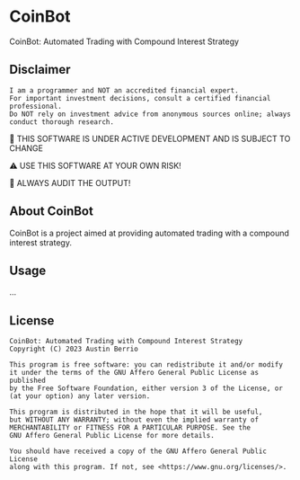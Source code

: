 # CoinBot

CoinBot: Automated Trading with Compound Interest Strategy

## Disclaimer

    I am a programmer and NOT an accredited financial expert.
    For important investment decisions, consult a certified financial professional.
    Do NOT rely on investment advice from anonymous sources online; always conduct thorough research.

📝 THIS SOFTWARE IS UNDER ACTIVE DEVELOPMENT AND IS SUBJECT TO CHANGE

⚠️ USE THIS SOFTWARE AT YOUR OWN RISK!

🚨 ALWAYS AUDIT THE OUTPUT!

## About CoinBot

CoinBot is a project aimed at providing automated trading with a compound
interest strategy.

## Usage

...

## License

    CoinBot: Automated Trading with Compound Interest Strategy
    Copyright (C) 2023 Austin Berrio

    This program is free software: you can redistribute it and/or modify
    it under the terms of the GNU Affero General Public License as published
    by the Free Software Foundation, either version 3 of the License, or
    (at your option) any later version.

    This program is distributed in the hope that it will be useful,
    but WITHOUT ANY WARRANTY; without even the implied warranty of
    MERCHANTABILITY or FITNESS FOR A PARTICULAR PURPOSE. See the
    GNU Affero General Public License for more details.

    You should have received a copy of the GNU Affero General Public License
    along with this program. If not, see <https://www.gnu.org/licenses/>.

